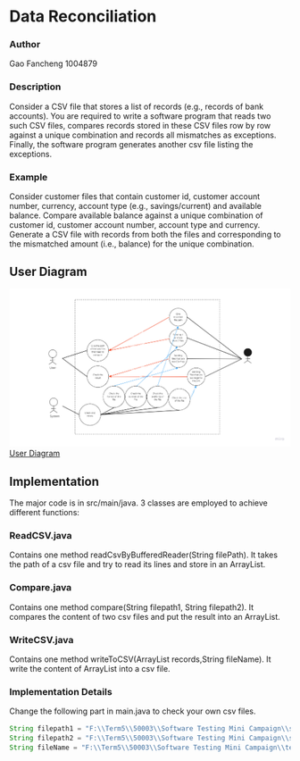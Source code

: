 # Data Reconciliation

### Author

Gao Fancheng 1004879

### Description

Consider a CSV file that stores a list of records (e.g., records of bank accounts).
You are required to write a software program that reads two such CSV files, compares records
stored in these CSV files row by row against a unique combination and records all mismatches
as exceptions. Finally, the software program generates another csv file listing the exceptions.

### Example

Consider customer files that contain customer id, customer account number,
currency, account type (e.g., savings/current) and available balance. Compare available balance
against a unique combination of customer id, customer account number, account type and
currency. Generate a CSV file with records from both the files and corresponding to the
mismatched amount (i.e., balance) for the unique combination.

## User Diagram
![User Diagram](img.png)
[User Diagram](https://miro.com/app/board/uXjVO8LhsSg=/)

## Implementation

The major code is in src/main/java. 3 classes are employed to achieve different functions:

### ReadCSV.java
Contains one method readCsvByBufferedReader(String filePath). It takes the path of a csv file and try to read its lines and store in an ArrayList.
### Compare.java
Contains one method compare(String filepath1, String filepath2). It compares the content of two csv files and put the result into an ArrayList.
### WriteCSV.java
Contains one method writeToCSV(ArrayList<String> records,String fileName). It write the content of ArrayList into a csv file.
### Implementation Details
Change the following part in main.java to check your own csv files.
```Java
String filepath1 = "F:\\Term5\\50003\\Software Testing Mini Campaign\\sample_file_1.csv"; //The first csv file(The unique combination)
String filepath2 = "F:\\Term5\\50003\\Software Testing Mini Campaign\\sample_file_3.csv"; //The second csv file
String fileName = "F:\\Term5\\50003\\Software Testing Mini Campaign\\test1.csv"; //The result csv file
```
